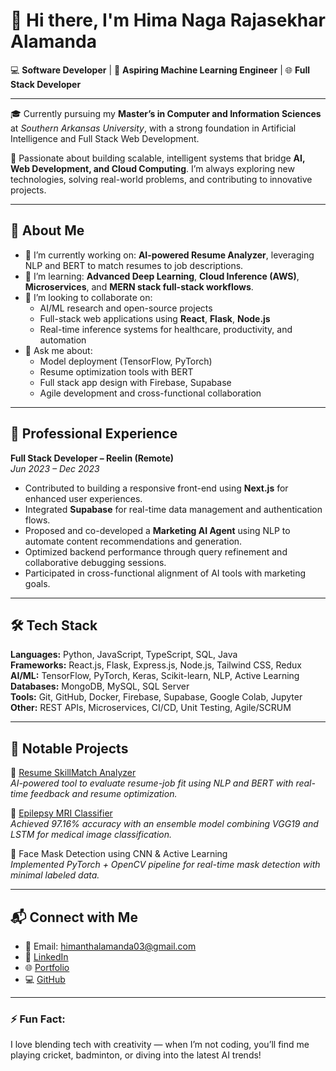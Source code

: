 # 👋 Hi there, I'm Hima Naga Rajasekhar Alamanda

💻 **Software Developer** | 🧠 **Aspiring Machine Learning Engineer** | 🌐 **Full Stack Developer**

---

🎓 Currently pursuing my **Master’s in Computer and Information Sciences** at *Southern Arkansas University*, with a strong foundation in Artificial Intelligence and Full Stack Web Development.

🧠 Passionate about building scalable, intelligent systems that bridge **AI, Web Development, and Cloud Computing**. I’m always exploring new technologies, solving real-world problems, and contributing to innovative projects.

---

## 🚀 About Me

- 🔭 I’m currently working on: **AI-powered Resume Analyzer**, leveraging NLP and BERT to match resumes to job descriptions.
- 🌱 I’m learning: **Advanced Deep Learning**, **Cloud Inference (AWS)**, **Microservices**, and **MERN stack full-stack workflows**.
- 👯 I’m looking to collaborate on:
  - AI/ML research and open-source projects
  - Full-stack web applications using **React**, **Flask**, **Node.js**
  - Real-time inference systems for healthcare, productivity, and automation
- 💬 Ask me about:
  - Model deployment (TensorFlow, PyTorch)
  - Resume optimization tools with BERT
  - Full stack app design with Firebase, Supabase
  - Agile development and cross-functional collaboration

---

## 💼 Professional Experience

**Full Stack Developer – Reelin (Remote)**  
*Jun 2023 – Dec 2023*  
- Contributed to building a responsive front-end using **Next.js** for enhanced user experiences.  
- Integrated **Supabase** for real-time data management and authentication flows.  
- Proposed and co-developed a **Marketing AI Agent** using NLP to automate content recommendations and generation.  
- Optimized backend performance through query refinement and collaborative debugging sessions.  
- Participated in cross-functional alignment of AI tools with marketing goals.

---

## 🛠️ Tech Stack

**Languages:** Python, JavaScript, TypeScript, SQL, Java  
**Frameworks:** React.js, Flask, Express.js, Node.js, Tailwind CSS, Redux  
**AI/ML:** TensorFlow, PyTorch, Keras, Scikit-learn, NLP, Active Learning  
**Databases:** MongoDB, MySQL, SQL Server  
**Tools:** Git, GitHub, Docker, Firebase, Supabase, Google Colab, Jupyter  
**Other:** REST APIs, Microservices, CI/CD, Unit Testing, Agile/SCRUM

---

## 📂 Notable Projects

🔹 [Resume SkillMatch Analyzer](https://github.com/RajasekharAHN/Resume-SkillMatch-Analyzer)  
*AI-powered tool to evaluate resume-job fit using NLP and BERT with real-time feedback and resume optimization.*

🔹 [Epilepsy MRI Classifier](https://ieeexplore.ieee.org/document/10725979)  
*Achieved 97.16% accuracy with an ensemble model combining VGG19 and LSTM for medical image classification.*

🔹 Face Mask Detection using CNN & Active Learning  
*Implemented PyTorch + OpenCV pipeline for real-time mask detection with minimal labeled data.*

---

## 📬 Connect with Me

- 📧 Email: [himanthalamanda03@gmail.com](mailto:himanthalamanda03@gmail.com)  
- 🔗 [LinkedIn](https://linkedin.com/in/hima-naga-rajasekhar-alamanda)  
- 🌐 [Portfolio](https://www.reelin.me/portfolio/himanth)  
- 💻 [GitHub](https://github.com/RajasekharAHN)

---

### ⚡ Fun Fact:
I love blending tech with creativity — when I’m not coding, you’ll find me playing cricket, badminton, or diving into the latest AI trends!
